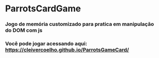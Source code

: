 # ParrotsCardGame
### Jogo de memória customizado para pratica em manipulação do DOM com js
### Você pode jogar acessando aqui: https://cleivercoelho.github.io/ParrotsGameCard/
